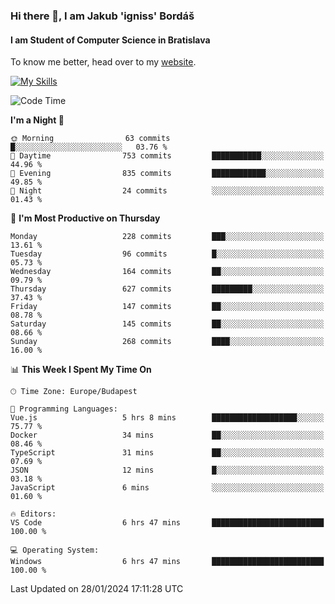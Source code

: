 ### Hi there 👋, I am Jakub 'igniss' Bordáš

#### I am Student of Computer Science in Bratislava
To know me better, head over to my [website](https://bordas.sk).

[![My Skills](https://skillicons.dev/icons?i=js,html,css,figma,svelte,java,kotlin,python,postgresql,typescript,nest,nodejs)](https://bordas.sk)


<!--START_SECTION:waka-->
![Code Time](http://img.shields.io/badge/Code%20Time-1%2C376%20hrs%2024%20mins-blue)

**I'm a Night 🦉** 

```text
🌞 Morning                63 commits          █░░░░░░░░░░░░░░░░░░░░░░░░   03.76 % 
🌆 Daytime                753 commits         ███████████░░░░░░░░░░░░░░   44.96 % 
🌃 Evening                835 commits         ████████████░░░░░░░░░░░░░   49.85 % 
🌙 Night                  24 commits          ░░░░░░░░░░░░░░░░░░░░░░░░░   01.43 % 
```
📅 **I'm Most Productive on Thursday** 

```text
Monday                   228 commits         ███░░░░░░░░░░░░░░░░░░░░░░   13.61 % 
Tuesday                  96 commits          █░░░░░░░░░░░░░░░░░░░░░░░░   05.73 % 
Wednesday                164 commits         ██░░░░░░░░░░░░░░░░░░░░░░░   09.79 % 
Thursday                 627 commits         █████████░░░░░░░░░░░░░░░░   37.43 % 
Friday                   147 commits         ██░░░░░░░░░░░░░░░░░░░░░░░   08.78 % 
Saturday                 145 commits         ██░░░░░░░░░░░░░░░░░░░░░░░   08.66 % 
Sunday                   268 commits         ████░░░░░░░░░░░░░░░░░░░░░   16.00 % 
```


📊 **This Week I Spent My Time On** 

```text
🕑︎ Time Zone: Europe/Budapest

💬 Programming Languages: 
Vue.js                   5 hrs 8 mins        ███████████████████░░░░░░   75.77 % 
Docker                   34 mins             ██░░░░░░░░░░░░░░░░░░░░░░░   08.46 % 
TypeScript               31 mins             ██░░░░░░░░░░░░░░░░░░░░░░░   07.69 % 
JSON                     12 mins             █░░░░░░░░░░░░░░░░░░░░░░░░   03.18 % 
JavaScript               6 mins              ░░░░░░░░░░░░░░░░░░░░░░░░░   01.60 % 

🔥 Editors: 
VS Code                  6 hrs 47 mins       █████████████████████████   100.00 % 

💻 Operating System: 
Windows                  6 hrs 47 mins       █████████████████████████   100.00 % 
```


 Last Updated on 28/01/2024 17:11:28 UTC
<!--END_SECTION:waka-->
